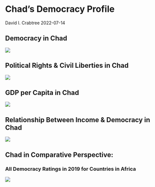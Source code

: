 Chad’s Democracy Profile
================
David I. Crabtree
2022-07-14

## Democracy in Chad

![](C:\Users\David\Desktop\PROGRA~1\FILESA~1\DEMOCR~1\reports\CHAD_F~1/figure-gfm/Demscore-1.png)<!-- -->

## Political Rights & Civil Liberties in Chad

![](C:\Users\David\Desktop\PROGRA~1\FILESA~1\DEMOCR~1\reports\CHAD_F~1/figure-gfm/Political%20Rights%20&%20Civil%20Libs-1.png)<!-- -->

## GDP per Capita in Chad

![](C:\Users\David\Desktop\PROGRA~1\FILESA~1\DEMOCR~1\reports\CHAD_F~1/figure-gfm/GDP%20per%20Capita-1.png)<!-- -->

## Relationship Between Income & Democracy in Chad

![](C:\Users\David\Desktop\PROGRA~1\FILESA~1\DEMOCR~1\reports\CHAD_F~1/figure-gfm/Income%20&%20Dem-1.png)<!-- -->

## Chad in Comparative Perspective:

### All Democracy Ratings in 2019 for Countries in Africa

![](C:\Users\David\Desktop\PROGRA~1\FILESA~1\DEMOCR~1\reports\CHAD_F~1/figure-gfm/Democracy%20in%20Comparative%20Perspective-1.png)<!-- -->
